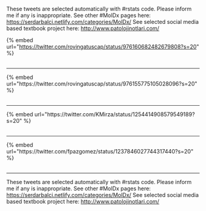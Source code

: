 

These tweets are selected automatically with #rstats code. Please inform me if any is inappropriate.
See other #MolDx pages here: https://serdarbalci.netlify.com/categories/MolDx/ 
See selected social media based textbook project here: http://www.patolojinotlari.com/

{% embed url="https://twitter.com/rovingatuscap/status/976160682482679808?s=20" %}<br>
<br>
<hr>
{% embed url="https://twitter.com/rovingatuscap/status/976155775105028096?s=20" %}<br>
<br>
<hr>
{% embed url="https://twitter.com/KMirza/status/1254414908579549189?s=20" %}<br>
<br>
<hr>
{% embed url="https://twitter.com/fpazgomez/status/1237846027744317440?s=20" %}<br>
<br>
<hr>


These tweets are selected automatically with #rstats code. Please inform me if any is inappropriate.
See other #MolDx pages here: https://serdarbalci.netlify.com/categories/MolDx/ 
See selected social media based textbook project here: http://www.patolojinotlari.com/
